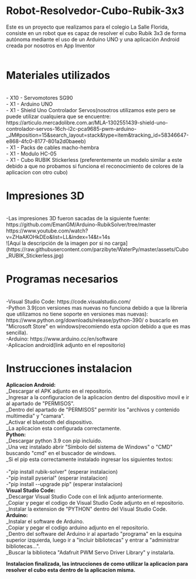 # Robot-Resolvedor-Cubo-Rubik-3x3
Este es un proyecto que realizamos para el colegio La Salle Florida, consiste en un robot que es capaz de resolver el cubo Rubik 3x3 de forma autónoma mediante el uso de un Arduino UNO y una aplicación Android creada por nosotros en App Inventor   
<br>
# Materiales utilizados
<br>
- X10 - Servomotores SG90
<br>
- X1 - Arduino UNO
<br>
- X1 - Shield Uno Controlador Servos(nosotros utilizamos este pero se puede utilizar cualquiera que se encuentre: https://articulo.mercadolibre.com.ar/MLA-1302551439-shield-uno-controlador-servos-16ch-i2c-pca9685-pwm-arduino-_JM#position=15&search_layout=stack&type=item&tracking_id=58346647-e868-4fc0-8177-801a2d0baeeb)
<br>
- X1 - Packs de cables macho-hembra
<br>
- X1 - Modulo HC-05
<br>
- X1 - Cubo RUBIK Stickerless (preferentemente un modelo similar a este debido a que no probamos si funciona el reconocimiento de colores de la aplicacion con otro cubo)
<br>

# Impresiones 3D
<br>
-Las impresiones 3D fueron sacadas de la siguiente fuente: 
<br>
https://github.com/EmanGM/Arduino-RubikSolver/tree/master
<br>
https://www.youtube.com/watch?v=ZHaAKOHkDEo&list=LL&index=14&t=14s
<br>
<span>![</span><span>Aquí la descripción de la imagen por si no carga</span><span>]</span><span>(</span><span>https://raw.githubusercontent.com/parzibyte/WaterPy/master/assets/Cubo_RUBIK_Stickerless.jpg</span><span>)</span>
<br>

# Programas necesarios
<br>
-Visual Studio Code: https://code.visualstudio.com/
<br>
-Python 3.9(con versiones mas nuevas no funciona debido a que la libreria que utilizamos no tiene soporte en versiones mas nuevas): https://www.python.org/downloads/release/python-390/  o  buscarlo en "Microsoft Store" en windows(recomiendo esta opcion debido a que es mas sencilla).
<br>
-Arduino: https://www.arduino.cc/en/software
<br>
-Aplicacion android(link adjunto en el repositorio)

# Instrucciones instalacion
**Aplicacion Android:**
<br>
  _Descargar el APK adjunto en el repositorio.
  <br>
  _Ingresar a la configuracion de la aplicacion dentro del dispositivo movil e ir al apartado de "PERMISOS".
  <br>
  _Dentro del apartado de "PERMISOS" permitir los "archivos y contenido multimedia" y "camara".
  <br>
  _Activar el bluetooth del dispositivo.
  <br>
  _La aplicacion esta configurada correctamente.
<br>
**Python:**
  <br>
  _Descargar python 3.9 con pip incluido.
  <br>
  _Una vez instalado abrir "Símbolo del sistema de Windows" o "CMD" buscando "cmd" en el buscador de windows.
  <br>
  _Si el pip esta correctamente instalado ingresar los siguientes textos:  
  <br>
  -"pip install rubik-solver" (esperar instalacion)
     <br>
                                                                           -"pip install pyserial" (esperar instalacion)
         <br>
                                                                           -"pip install --upgrade pip" (esperar instalacion)
<br>
**Visual Studio Code:**
<br>
  _Descargar Visual Studio Code con el link adjunto anteriormente.
  <br>
  _Copiar y pegar el codigo de Visual Studio Code adjunto en el repositorio.
  <br>
  _Instalar la extension de "PYTHON" dentro del Visual Studio Code.
<br>
**Arduino:**
 <br>
  _Instalar el software de Arduino.
  <br>
  _Copiar y pegar el codigo arduino adjunto en el repositorio.
  <br>
  _Dentro del software del Arduino ir al apartado "programa" en la esquina superior izquierda, luego ir a "incluir bibliotecas" y entrar    a "administrar bibliotecas...".
 <br>
  _Buscar la biblioteca "Adafruit PWM Servo  Driver Library" y instalarla.

**Instalacion finalizada, las intrucciones de como utilizar la aplicacion para resolver el cubo esta dentro de la aplicacion misma.**
